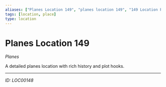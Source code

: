 ```yaml
---
aliases: ["Planes Location 149", "planes location 149", "149 Location Planes"]
tags: [location, place]
type: location
---
```


# Planes Location 149

*Planes*

A detailed planes location with rich history and plot hooks.

---
*ID: LOC00148*
